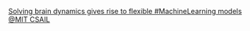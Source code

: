 [Solving brain dynamics gives rise to flexible #MachineLearning models   @MIT CSAIL ](https://qi.tc/qi/9060)